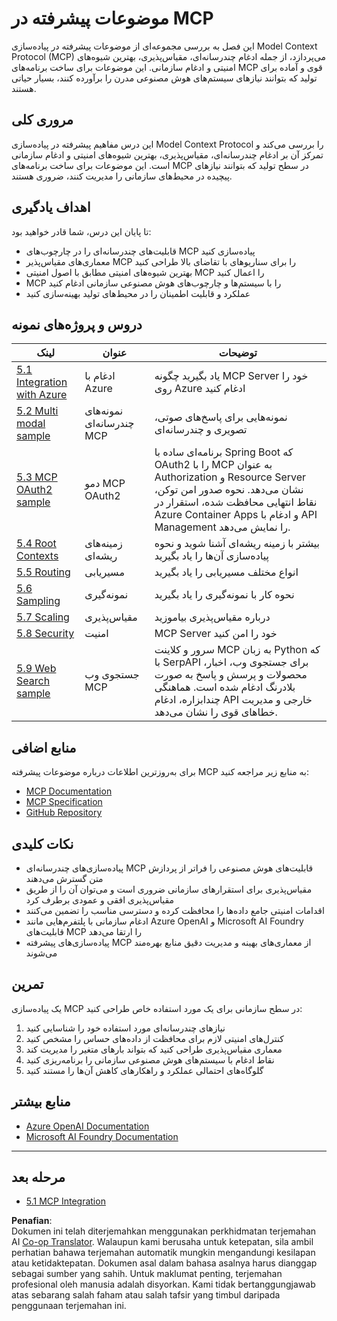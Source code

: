 <!--
CO_OP_TRANSLATOR_METADATA:
{
  "original_hash": "494d87e1c4b9239c70f6a341fcc59a48",
  "translation_date": "2025-06-02T19:21:32+00:00",
  "source_file": "05-AdvancedTopics/README.md",
  "language_code": "ms"
}
-->
# موضوعات پیشرفته در MCP

این فصل به بررسی مجموعه‌ای از موضوعات پیشرفته در پیاده‌سازی Model Context Protocol (MCP) می‌پردازد، از جمله ادغام چندرسانه‌ای، مقیاس‌پذیری، بهترین شیوه‌های امنیتی و ادغام سازمانی. این موضوعات برای ساخت برنامه‌های MCP قوی و آماده برای تولید که بتوانند نیازهای سیستم‌های هوش مصنوعی مدرن را برآورده کنند، بسیار حیاتی هستند.

## مروری کلی

این درس مفاهیم پیشرفته در پیاده‌سازی Model Context Protocol را بررسی می‌کند و تمرکز آن بر ادغام چندرسانه‌ای، مقیاس‌پذیری، بهترین شیوه‌های امنیتی و ادغام سازمانی است. این موضوعات برای ساخت برنامه‌های MCP در سطح تولید که بتوانند نیازهای پیچیده در محیط‌های سازمانی را مدیریت کنند، ضروری هستند.

## اهداف یادگیری

تا پایان این درس، شما قادر خواهید بود:

- قابلیت‌های چندرسانه‌ای را در چارچوب‌های MCP پیاده‌سازی کنید
- معماری‌های مقیاس‌پذیر MCP را برای سناریوهای با تقاضای بالا طراحی کنید
- بهترین شیوه‌های امنیتی مطابق با اصول امنیتی MCP را اعمال کنید
- MCP را با سیستم‌ها و چارچوب‌های هوش مصنوعی سازمانی ادغام کنید
- عملکرد و قابلیت اطمینان را در محیط‌های تولید بهینه‌سازی کنید

## دروس و پروژه‌های نمونه

| لینک | عنوان | توضیحات |
|------|-------|-------------|
| [5.1 Integration with Azure](./mcp-integration/README.md) | ادغام با Azure | یاد بگیرید چگونه MCP Server خود را روی Azure ادغام کنید |
| [5.2 Multi modal sample](./mcp-multi-modality/README.md) | نمونه‌های چندرسانه‌ای MCP | نمونه‌هایی برای پاسخ‌های صوتی، تصویری و چندرسانه‌ای |
| [5.3 MCP OAuth2 sample](../../../05-AdvancedTopics/mcp-oauth2-demo) | دمو MCP OAuth2 | برنامه‌ای ساده با Spring Boot که OAuth2 را با MCP به عنوان Authorization و Resource Server نشان می‌دهد. نحوه صدور امن توکن، نقاط انتهایی محافظت شده، استقرار در Azure Container Apps و ادغام با API Management را نمایش می‌دهد. |
| [5.4 Root Contexts](./mcp-root-contexts/README.md) | زمینه‌های ریشه‌ای | بیشتر با زمینه ریشه‌ای آشنا شوید و نحوه پیاده‌سازی آن‌ها را یاد بگیرید |
| [5.5 Routing](./mcp-routing/README.md) | مسیریابی | انواع مختلف مسیریابی را یاد بگیرید |
| [5.6 Sampling](./mcp-sampling/README.md) | نمونه‌گیری | نحوه کار با نمونه‌گیری را یاد بگیرید |
| [5.7 Scaling](./mcp-scaling/README.md) | مقیاس‌پذیری | درباره مقیاس‌پذیری بیاموزید |
| [5.8 Security](./mcp-security/README.md) | امنیت | MCP Server خود را امن کنید |
| [5.9 Web Search sample](./web-search-mcp/README.md) | جستجوی وب MCP | سرور و کلاینت MCP به زبان Python که با SerpAPI برای جستجوی وب، اخبار، محصولات و پرسش و پاسخ به صورت بلادرنگ ادغام شده است. هماهنگی چندابزاره، ادغام API خارجی و مدیریت خطاهای قوی را نشان می‌دهد. |

## منابع اضافی

برای به‌روزترین اطلاعات درباره موضوعات پیشرفته MCP به منابع زیر مراجعه کنید:
- [MCP Documentation](https://modelcontextprotocol.io/)
- [MCP Specification](https://spec.modelcontextprotocol.io/)
- [GitHub Repository](https://github.com/modelcontextprotocol)

## نکات کلیدی

- پیاده‌سازی‌های چندرسانه‌ای MCP قابلیت‌های هوش مصنوعی را فراتر از پردازش متن گسترش می‌دهند
- مقیاس‌پذیری برای استقرارهای سازمانی ضروری است و می‌توان آن را از طریق مقیاس‌پذیری افقی و عمودی برطرف کرد
- اقدامات امنیتی جامع داده‌ها را محافظت کرده و دسترسی مناسب را تضمین می‌کنند
- ادغام سازمانی با پلتفرم‌هایی مانند Azure OpenAI و Microsoft AI Foundry قابلیت‌های MCP را ارتقا می‌دهد
- پیاده‌سازی‌های پیشرفته MCP از معماری‌های بهینه و مدیریت دقیق منابع بهره‌مند می‌شوند

## تمرین

یک پیاده‌سازی MCP در سطح سازمانی برای یک مورد استفاده خاص طراحی کنید:

1. نیازهای چندرسانه‌ای مورد استفاده خود را شناسایی کنید
2. کنترل‌های امنیتی لازم برای محافظت از داده‌های حساس را مشخص کنید
3. معماری مقیاس‌پذیری طراحی کنید که بتواند بارهای متغیر را مدیریت کند
4. نقاط ادغام با سیستم‌های هوش مصنوعی سازمانی را برنامه‌ریزی کنید
5. گلوگاه‌های احتمالی عملکرد و راهکارهای کاهش آن‌ها را مستند کنید

## منابع بیشتر

- [Azure OpenAI Documentation](https://learn.microsoft.com/en-us/azure/ai-services/openai/)
- [Microsoft AI Foundry Documentation](https://learn.microsoft.com/en-us/ai-services/)

---

## مرحله بعد

- [5.1 MCP Integration](./mcp-integration/README.md)

**Penafian**:  
Dokumen ini telah diterjemahkan menggunakan perkhidmatan terjemahan AI [Co-op Translator](https://github.com/Azure/co-op-translator). Walaupun kami berusaha untuk ketepatan, sila ambil perhatian bahawa terjemahan automatik mungkin mengandungi kesilapan atau ketidaktepatan. Dokumen asal dalam bahasa asalnya harus dianggap sebagai sumber yang sahih. Untuk maklumat penting, terjemahan profesional oleh manusia adalah disyorkan. Kami tidak bertanggungjawab atas sebarang salah faham atau salah tafsir yang timbul daripada penggunaan terjemahan ini.